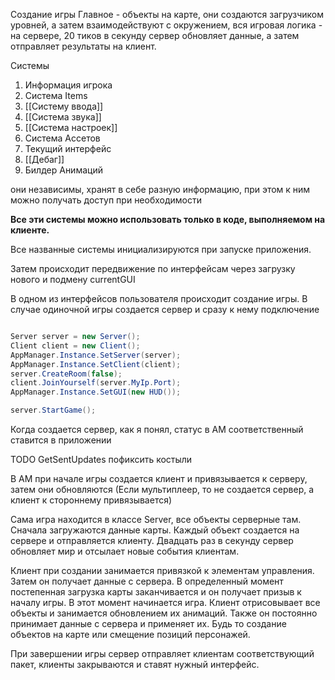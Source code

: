 Создание игры
Главное - объекты на карте, они создаются загрузчиком уровней, а затем взаимодействуют с окружением, вся игровая логика - на сервере, 20 тиков в секунду сервер обновляет данные, а затем отправляет результаты на клиент.

Системы
1.  Информация игрока
2.  Система Items
3.  [[Систему ввода]]
4.  [[Система звука]]
5.  [[Система настроек]]
6.  Система Ассетов
7.  Текущий интерфейс
8.  [[Дебаг]]
9. Билдер Анимаций

они независимы, хранят в себе разную информацию, при этом к ним можно получать доступ при необходимости

**Все эти системы можно использовать только в коде, выполняемом на клиенте.**

Все названные системы инициализируются при запуске приложения.

Затем происходит передвижение по интерфейсам через загрузку нового и подмену currentGUI

В одном из интерфейсов пользователя происходит создание игры. 
В случае одиночной игры создается сервер и сразу к нему подключение 
```csharp

Server server = new Server();
Client client = new Client();
AppManager.Instance.SetServer(server);
AppManager.Instance.SetClient(client);
server.CreateRoom(false);
client.JoinYourself(server.MyIp.Port);
AppManager.Instance.SetGUI(new HUD());

server.StartGame();
```
Когда создается сервер, как я понял, статус в AM соответственный ставится в приложении

TODO GetSentUpdates пофиксить костыли

В AM при начале игры создается клиент и привязывается к серверу, затем они обновляются (Если мультиплеер, то не создается сервер, а клиент к стороннему привязывается)

Сама игра находится в классе Server, все объекты серверные там. Сначала загружаются данные карты. Каждый объект создается на сервере и отправляется клиенту. Двадцать раз в секунду сервер обновляет мир и отсылает новые события клиентам.

Клиент при создании занимается привязкой к элементам управления. Затем он получает данные с сервера. В определенный момент постепенная загрузка карты заканчивается и он получает призыв к началу игры. В этот момент начинается игра. Клиент отрисовывает все объекты и занимается обновлением их анимаций. Также он постоянно принимает данные с сервера и применяет их. Будь то создание объектов на карте или смещение позиций персонажей.

При завершении игры сервер отправляет клиентам соответствующий пакет, клиенты закрываются и ставят нужный интерфейс.
